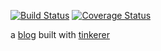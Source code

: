 [![Build Status](https://travis-ci.org/scotchka/scotchka.github.io.svg?branch=master)](https://travis-ci.org/scotchka/scotchka.github.io)
[![Coverage Status](https://coveralls.io/repos/github/scotchka/scotchka.github.io/badge.svg?branch=master)](https://coveralls.io/github/scotchka/scotchka.github.io?branch=master)

a [blog](https://scotchka.github.io) built with [tinkerer](https://github.com/vladris/tinkerer)
